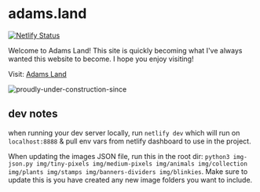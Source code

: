 # adams.land
[![Netlify Status](https://api.netlify.com/api/v1/badges/5d4e7ace-10f1-4c75-a62c-dd06bf947090/deploy-status)](https://app.netlify.com/sites/adamsland/deploys)

Welcome to Adams Land! This site is quickly becoming what I've always wanted this website to become. I hope you enjoy visiting!

Visit: [Adams Land](https://adams.land)

![proudly-under-construction-since](https://user-images.githubusercontent.com/68540487/133911402-15c9f2fe-7e04-4465-ad8b-d75132b3ea7c.gif)

## dev notes

when running your dev server locally, run `netlify dev` which will run on `localhost:8888` & pull env vars from netlify dashboard to use in the project.

When updating the images JSON file, run this in the root dir: `python3 img-json.py img/tiny-pixels img/medium-pixels img/animals img/collection img/plants img/stamps img/banners-dividers img/blinkies`. Make sure to update this is you have created any new image folders you want to include.